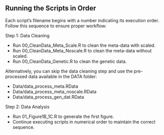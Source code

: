 ## Running the Scripts in Order

Each script’s filename begins with a number indicating its execution order. Follow this sequence to ensure proper workflow:

Step 1: Data Cleaning

- Run 00_CleanData_Meta_Scale.R to clean the meta-data with scaled.
- Run 00_CleanData_Meta_Noscale.R to clean the meta-data without scaled.
- Run 00_CleanData_Genetic.R to clean the genetic data.

Alternatively, you can skip the data cleaning step and use the pre-processed data available in the DATA folder:

- Data/data_process_meta.RData
- Data/data_process_meta_noscale.RData
- Data/data_process_gen_dat.RData

Step 2: Data Analysis

- Run 01_Figure1B_1C.R to generate the first figure.
- Continue executing scripts in numerical order to maintain the correct sequence.






